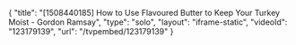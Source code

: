 {
    "title": "[1508440185] How to Use Flavoured Butter to Keep Your Turkey Moist - Gordon Ramsay",
    "type": "solo",
    "layout": "iframe-static",
    "videoId": "123179139",
    "url": "\/tvpembed\/123179139"
}